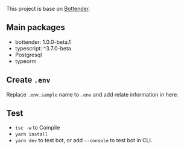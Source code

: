 This project is base on [Bottender](https://github.com/Yoctol/bottender).

## Main packages

- bottender: 1.0.0-beta.1
- typescript: ^3.7.0-beta
- Postgresql
- typeorm

## Create `.env`

Replace `.env.sample` name to `.env` and add relate information in here.


## Test

- `tsc -w` to Compile
- `yarn install`
- `yarn dev` to test bot, or add `--console` to test bot in CLI.
